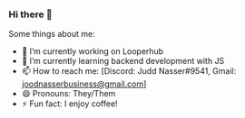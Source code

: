### Hi there 👋

Some things about me:

- 🔭 I’m currently working on Looperhub
- 🌱 I’m currently learning backend development with JS
- 📫 How to reach me: [Discord: Judd Nasser#9541, Gmail: joodnasserbusiness@gmail.com]
- 😄 Pronouns: They/Them
- ⚡ Fun fact: I enjoy coffee!
